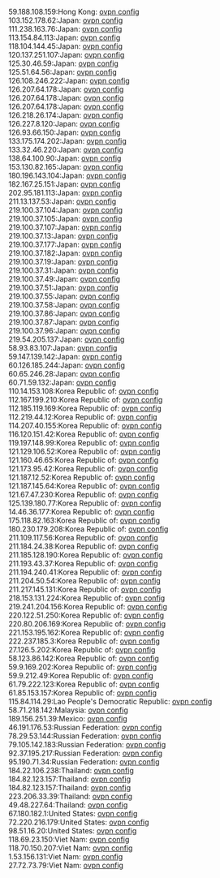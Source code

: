 59.188.108.159:Hong Kong: [ovpn config](vpn/59_188_108_159.ovpn)  
103.152.178.62:Japan: [ovpn config](vpn/103_152_178_62.ovpn)  
111.238.163.76:Japan: [ovpn config](vpn/111_238_163_76.ovpn)  
113.154.84.113:Japan: [ovpn config](vpn/113_154_84_113.ovpn)  
118.104.144.45:Japan: [ovpn config](vpn/118_104_144_45.ovpn)  
120.137.251.107:Japan: [ovpn config](vpn/120_137_251_107.ovpn)  
125.30.46.59:Japan: [ovpn config](vpn/125_30_46_59.ovpn)  
125.51.64.56:Japan: [ovpn config](vpn/125_51_64_56.ovpn)  
126.108.246.222:Japan: [ovpn config](vpn/126_108_246_222.ovpn)  
126.207.64.178:Japan: [ovpn config](vpn/126_207_64_178.ovpn)  
126.207.64.178:Japan: [ovpn config](vpn/126_207_64_178.ovpn)  
126.207.64.178:Japan: [ovpn config](vpn/126_207_64_178.ovpn)  
126.218.26.174:Japan: [ovpn config](vpn/126_218_26_174.ovpn)  
126.227.8.120:Japan: [ovpn config](vpn/126_227_8_120.ovpn)  
126.93.66.150:Japan: [ovpn config](vpn/126_93_66_150.ovpn)  
133.175.174.202:Japan: [ovpn config](vpn/133_175_174_202.ovpn)  
133.32.46.220:Japan: [ovpn config](vpn/133_32_46_220.ovpn)  
138.64.100.90:Japan: [ovpn config](vpn/138_64_100_90.ovpn)  
153.130.82.165:Japan: [ovpn config](vpn/153_130_82_165.ovpn)  
180.196.143.104:Japan: [ovpn config](vpn/180_196_143_104.ovpn)  
182.167.25.151:Japan: [ovpn config](vpn/182_167_25_151.ovpn)  
202.95.181.113:Japan: [ovpn config](vpn/202_95_181_113.ovpn)  
211.13.137.53:Japan: [ovpn config](vpn/211_13_137_53.ovpn)  
219.100.37.104:Japan: [ovpn config](vpn/219_100_37_104.ovpn)  
219.100.37.105:Japan: [ovpn config](vpn/219_100_37_105.ovpn)  
219.100.37.107:Japan: [ovpn config](vpn/219_100_37_107.ovpn)  
219.100.37.13:Japan: [ovpn config](vpn/219_100_37_13.ovpn)  
219.100.37.177:Japan: [ovpn config](vpn/219_100_37_177.ovpn)  
219.100.37.182:Japan: [ovpn config](vpn/219_100_37_182.ovpn)  
219.100.37.19:Japan: [ovpn config](vpn/219_100_37_19.ovpn)  
219.100.37.31:Japan: [ovpn config](vpn/219_100_37_31.ovpn)  
219.100.37.49:Japan: [ovpn config](vpn/219_100_37_49.ovpn)  
219.100.37.51:Japan: [ovpn config](vpn/219_100_37_51.ovpn)  
219.100.37.55:Japan: [ovpn config](vpn/219_100_37_55.ovpn)  
219.100.37.58:Japan: [ovpn config](vpn/219_100_37_58.ovpn)  
219.100.37.86:Japan: [ovpn config](vpn/219_100_37_86.ovpn)  
219.100.37.87:Japan: [ovpn config](vpn/219_100_37_87.ovpn)  
219.100.37.96:Japan: [ovpn config](vpn/219_100_37_96.ovpn)  
219.54.205.137:Japan: [ovpn config](vpn/219_54_205_137.ovpn)  
58.93.83.107:Japan: [ovpn config](vpn/58_93_83_107.ovpn)  
59.147.139.142:Japan: [ovpn config](vpn/59_147_139_142.ovpn)  
60.126.185.244:Japan: [ovpn config](vpn/60_126_185_244.ovpn)  
60.65.246.28:Japan: [ovpn config](vpn/60_65_246_28.ovpn)  
60.71.59.132:Japan: [ovpn config](vpn/60_71_59_132.ovpn)  
110.14.153.108:Korea Republic of: [ovpn config](vpn/110_14_153_108.ovpn)  
112.167.199.210:Korea Republic of: [ovpn config](vpn/112_167_199_210.ovpn)  
112.185.119.169:Korea Republic of: [ovpn config](vpn/112_185_119_169.ovpn)  
112.219.44.12:Korea Republic of: [ovpn config](vpn/112_219_44_12.ovpn)  
114.207.40.155:Korea Republic of: [ovpn config](vpn/114_207_40_155.ovpn)  
116.120.151.42:Korea Republic of: [ovpn config](vpn/116_120_151_42.ovpn)  
119.197.148.99:Korea Republic of: [ovpn config](vpn/119_197_148_99.ovpn)  
121.129.106.52:Korea Republic of: [ovpn config](vpn/121_129_106_52.ovpn)  
121.160.46.65:Korea Republic of: [ovpn config](vpn/121_160_46_65.ovpn)  
121.173.95.42:Korea Republic of: [ovpn config](vpn/121_173_95_42.ovpn)  
121.187.12.52:Korea Republic of: [ovpn config](vpn/121_187_12_52.ovpn)  
121.187.145.64:Korea Republic of: [ovpn config](vpn/121_187_145_64.ovpn)  
121.67.47.230:Korea Republic of: [ovpn config](vpn/121_67_47_230.ovpn)  
125.139.180.77:Korea Republic of: [ovpn config](vpn/125_139_180_77.ovpn)  
14.46.36.177:Korea Republic of: [ovpn config](vpn/14_46_36_177.ovpn)  
175.118.82.163:Korea Republic of: [ovpn config](vpn/175_118_82_163.ovpn)  
180.230.179.208:Korea Republic of: [ovpn config](vpn/180_230_179_208.ovpn)  
211.109.117.56:Korea Republic of: [ovpn config](vpn/211_109_117_56.ovpn)  
211.184.24.38:Korea Republic of: [ovpn config](vpn/211_184_24_38.ovpn)  
211.185.128.190:Korea Republic of: [ovpn config](vpn/211_185_128_190.ovpn)  
211.193.43.37:Korea Republic of: [ovpn config](vpn/211_193_43_37.ovpn)  
211.194.240.41:Korea Republic of: [ovpn config](vpn/211_194_240_41.ovpn)  
211.204.50.54:Korea Republic of: [ovpn config](vpn/211_204_50_54.ovpn)  
211.217.145.131:Korea Republic of: [ovpn config](vpn/211_217_145_131.ovpn)  
218.153.131.224:Korea Republic of: [ovpn config](vpn/218_153_131_224.ovpn)  
219.241.204.156:Korea Republic of: [ovpn config](vpn/219_241_204_156.ovpn)  
220.122.51.250:Korea Republic of: [ovpn config](vpn/220_122_51_250.ovpn)  
220.80.206.169:Korea Republic of: [ovpn config](vpn/220_80_206_169.ovpn)  
221.153.195.162:Korea Republic of: [ovpn config](vpn/221_153_195_162.ovpn)  
222.237.185.3:Korea Republic of: [ovpn config](vpn/222_237_185_3.ovpn)  
27.126.5.202:Korea Republic of: [ovpn config](vpn/27_126_5_202.ovpn)  
58.123.86.142:Korea Republic of: [ovpn config](vpn/58_123_86_142.ovpn)  
59.9.169.202:Korea Republic of: [ovpn config](vpn/59_9_169_202.ovpn)  
59.9.212.49:Korea Republic of: [ovpn config](vpn/59_9_212_49.ovpn)  
61.79.222.123:Korea Republic of: [ovpn config](vpn/61_79_222_123.ovpn)  
61.85.153.157:Korea Republic of: [ovpn config](vpn/61_85_153_157.ovpn)  
115.84.114.29:Lao People's Democratic Republic: [ovpn config](vpn/115_84_114_29.ovpn)  
58.71.218.142:Malaysia: [ovpn config](vpn/58_71_218_142.ovpn)  
189.156.251.39:Mexico: [ovpn config](vpn/189_156_251_39.ovpn)  
46.191.176.53:Russian Federation: [ovpn config](vpn/46_191_176_53.ovpn)  
78.29.53.144:Russian Federation: [ovpn config](vpn/78_29_53_144.ovpn)  
79.105.142.183:Russian Federation: [ovpn config](vpn/79_105_142_183.ovpn)  
92.37.195.217:Russian Federation: [ovpn config](vpn/92_37_195_217.ovpn)  
95.190.71.34:Russian Federation: [ovpn config](vpn/95_190_71_34.ovpn)  
184.22.106.238:Thailand: [ovpn config](vpn/184_22_106_238.ovpn)  
184.82.123.157:Thailand: [ovpn config](vpn/184_82_123_157.ovpn)  
184.82.123.157:Thailand: [ovpn config](vpn/184_82_123_157.ovpn)  
223.206.33.39:Thailand: [ovpn config](vpn/223_206_33_39.ovpn)  
49.48.227.64:Thailand: [ovpn config](vpn/49_48_227_64.ovpn)  
67.180.182.1:United States: [ovpn config](vpn/67_180_182_1.ovpn)  
72.220.216.179:United States: [ovpn config](vpn/72_220_216_179.ovpn)  
98.51.16.20:United States: [ovpn config](vpn/98_51_16_20.ovpn)  
118.69.23.150:Viet Nam: [ovpn config](vpn/118_69_23_150.ovpn)  
118.70.150.207:Viet Nam: [ovpn config](vpn/118_70_150_207.ovpn)  
1.53.156.131:Viet Nam: [ovpn config](vpn/1_53_156_131.ovpn)  
27.72.73.79:Viet Nam: [ovpn config](vpn/27_72_73_79.ovpn)  
